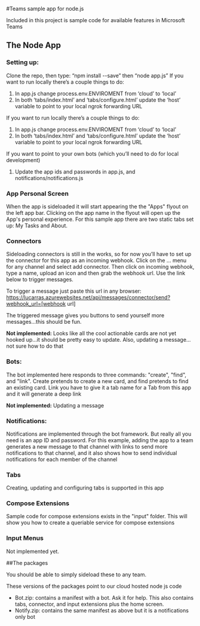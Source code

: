 #Teams sample app for node.js

Included in this project is sample code for available features in Microsoft Teams

## The Node App

### Setting up:
Clone the repo, then type: “npm install --save” then “node app.js”
If you want to run locally there’s a couple things to do:
1. In app.js change process.env.ENVIROMENT from ‘cloud’ to ‘local’
2. In both ‘tabs/index.html’ and ‘tabs/configure.html’ update the ‘host’ variable to point to your local ngrok forwarding URL

If you want to run locally there’s a couple things to do:
1. In app.js change process.env.ENVIROMENT from ‘cloud’ to ‘local’
2. In both ‘tabs/index.html’ and ‘tabs/configure.html’ update the ‘host’ variable to point to your local ngrok forwarding URL

If you want to point to your own bots (which you’ll need to do for local development)
1. Update the app ids and passwords in app.js, and notifications/notifications.js

### App Personal Screen
When the app is sideloaded it will start appearing the the "Apps" flyout on the left app bar. Clicking on the app name in the flyout will open up the App's personal experience. For this sample app there are two static tabs set up: My Tasks and About.

### Connectors
Sideloading connectors is still in the works, so for now you’ll have to set up the connector for this app as an incoming webhook. Click on the ... menu for any channel and select add connector. Then click on incoming webhook, type a name, upload an icon and then grab the webhook url. Use the link below to trigger messages.

To trigger a message just paste this url in any browser:
https://lucarras.azurewebsites.net/api/messages/connector/send?webhook_url=[webhook url]

The triggered message gives you buttons to send yourself more messages…this should be fun.

**Not implemented:**
Looks like all the cool actionable cards are not yet hooked up…it should be pretty easy to update.
Also, updating a message…not sure how to do that

### Bots:
The bot implemented here responds to three commands: "create", "find", and "link". Create pretends to create a new card, and find pretends to find an existing card. Link you have to give it a tab name for a Tab from this app and it will generate a deep link

**Not implemented:**
Updating a message

### Notifications:
Notifications are implemented through the bot framework. But really all you need is an app ID and password. For this example, adding the app to a team generates a new message to that channel with links to send more notifications to that channel, and it also shows how to send individual notifications for each member of the channel

### Tabs
Creating, updating and configuring tabs is supported in this app

### Compose Extensions
Sample code for compose extensions exists in the "input" folder. This will show you how to create a queriable service for compose extensions

### Input Menus
Not implemented yet.


##The packages

You should be able to simply sideload these to any team. 

These versions of the packages point to our cloud hosted node js code
* Bot.zip: contains a manifest with a bot. Ask it for help. This also contains tabs, connector, and input extensions plus the home screen. 
* Notify.zip: contains the same manifest as above but it is a notifications only bot
